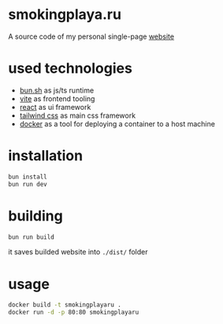 # smokingplaya.ru
A source code of my personal single-page [website](https://smokingplaya.ru)

# used technologies
* [bun.sh](https://bun.sh/) as js/ts runtime
* [vite](https://vitejs.dev/) as frontend tooling
* [react](https://react.dev/) as ui framework
* [tailwind css](https://tailwindcss.com/) as main css framework
* [docker](https://docker.com/) as a tool for deploying a container to a host machine

# installation
```bash
bun install
bun run dev
```

# building
```bash
bun run build
```
it saves builded website into ``./dist/`` folder

# usage

```bash
docker build -t smokingplayaru .
docker run -d -p 80:80 smokingplayaru
```